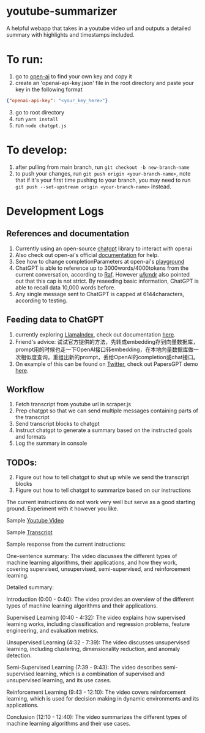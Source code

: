 # youtube-summarizer
A helpful webapp that takes in a youtube video url and outputs a detailed summary with highlights and timestamps included.

# To run:
1. go to [open-ai](https://platform.openai.com/account/api-keys) to find your own key and copy it
2. create an 'openai-api-key.json' file in the root directory and paste your key in the following format
```json
{"openai-api-key": "<your_key_here>"}
```
3. go to root directory
4. run `yarn install`
5. run `node chatgpt.js`

# To develop:
1. after pulling from main branch, run `git checkout -b new-branch-name`
2. to push your changes, run `git push origin <your-branch-name>`, note that  if it's your first time pushing to your branch, you may need to run `git push --set-upstream origin <your-branch-name>` instead.

# Development Logs

## References and documentation
1. Currently using an open-source [chatgpt](https://github.com/transitive-bullshit/chatgpt-api) library to interact with openai
2. Also check out open-ai's official [documentation](https://platform.openai.com/docs/api-reference/introduction) for help.
3. See how to change completionParameters at open-ai's [playground](https://platform.openai.com/playground?mode=chat)
4. ChatGPT is able to reference up to 3000words/4000tokens from the current conversation, according to [Raf](https://help.openai.com/en/articles/6787051-does-chatgpt-remember-what-happened-earlier-in-the-conversation). However [u/kmdr](https://www.reddit.com/r/ChatGPT/comments/zz36n5/an_experiment_on_chatgpts_memory/) also pointed out that this cap is not strict. By reseeding basic information, ChatGPT is able to recall data 10,000 words before.
5. Any single message sent to ChatGPT is capped at 6144characters, according to testing.

## Feeding data to ChatGPT
1. currently exploring [LlamaIndex](https://github.com/jerryjliu/gpt_index), check out documentation [here](https://gpt-index.readthedocs.io/en/latest/guides/use_cases.html).
2. Friend's advice: 试试官方提供的方法，先转成embedding存到向量数据库，prompt用的时候也走一下OpenAI接口转embedding，在本地向量数据库做一次相似度查询，重组出新的prompt，丢给OpenAI的completion或chat接口。
3. On example of this can be found on [Twitter](https://twitter.com/thejessezhang/status/1615390646763945991), check out PapersGPT demo [here](https://jessezhang.org/llmdemo).


## Workflow

1. Fetch transcript from youtube url in scraper.js
2. Prep chatgpt so that we can send multiple messages containing parts of the transcript
3. Send transcript blocks to chatgpt
4. Instruct chatgpt to generate a summary based on the instructed goals and formats
5. Log the summary in console

## TODOs:
2. Figure out how to tell chatgpt to shut up while we send the transcript blocks
3. Figure out how to tell chatgpt to summarize based on our instructions

The current instructions do not work very well but serve as a good starting ground.
Experiment with it however you like.

Sample [Youtube Video](https://www.youtube.com/watch?v=RYDiDpW2VkM)

Sample [Transcript](https://www.youtube.com/api/timedtext?v=RYDiDpW2VkM&caps=asr&xoaf=5&hl=en&ip=0.0.0.0&ipbits=0&expire=1678245164&sparams=ip,ipbits,expire,v,caps,xoaf&signature=2EE15D86288738C1A50776B23851AE43FB2BC037.4769EECD27896C49CE27BC54BEDA4804BC13FC3D&key=yt8&lang=en)

Sample response from the current instructions:

One-sentence summary: The video discusses the different types of machine learning algorithms, their applications, and how they work, covering supervised, unsupervised, semi-supervised, and reinforcement learning.

Detailed summary:

Introduction (0:00 - 0:40): The video provides an overview of the different types of machine learning algorithms and their applications.

Supervised Learning (0:40 - 4:32): The video explains how supervised learning works, including classification and regression problems, feature engineering, and evaluation metrics.

Unsupervised Learning (4:32 - 7:39): The video discusses unsupervised learning, including clustering, dimensionality reduction, and anomaly detection.

Semi-Supervised Learning (7:39 - 9:43): The video describes semi-supervised learning, which is a combination of supervised and unsupervised learning, and its use cases.

Reinforcement Learning (9:43 - 12:10): The video covers reinforcement learning, which is used for decision making in dynamic environments and its applications.

Conclusion (12:10 - 12:40): The video summarizes the different types of machine learning algorithms and their use cases.
